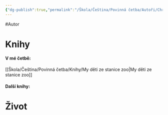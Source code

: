 ```yaml
---
{"dg-publish":true,"permalink":"/Škola/Čeština/Povinná četba/Autoři/Christiane F., Kai Hermann/","created":"2024-03-18T20:55:29.071+01:00","updated":"2024-03-13T18:28:24.690+01:00"}
---
```


#Autor 
# Knihy
#### V mé četbě:
[[Škola/Čeština/Povinná četba/Knihy/My děti ze stanice zoo\|My děti ze stanice zoo]]
#### Další knihy:

# Život

